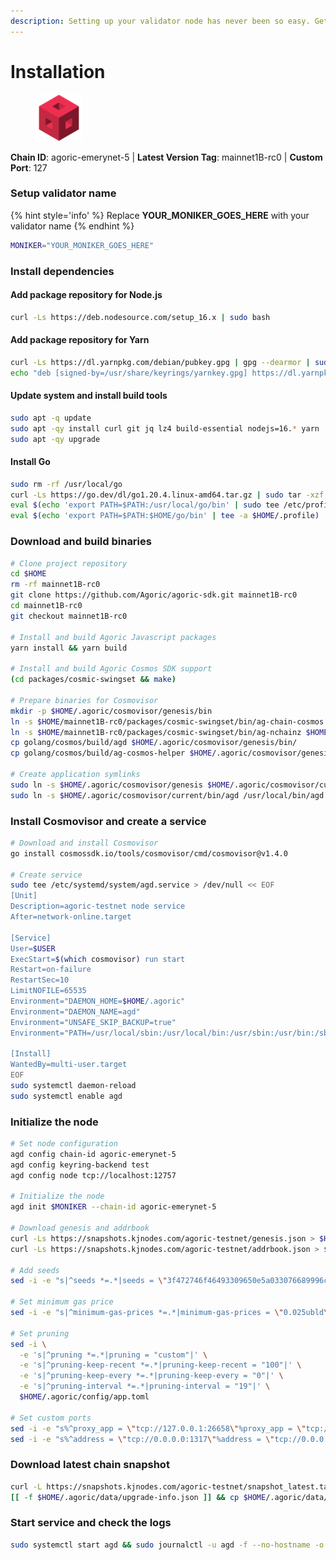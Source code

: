 ```yaml
---
description: Setting up your validator node has never been so easy. Get your validator running in minutes by following step by step instructions.
---
```


# Installation

<figure><img src="https://raw.githubusercontent.com/kj89/cosmos-images/main/logos/agoric.png" alt=""><figcaption></figcaption></figure>

**Chain ID**: agoric-emerynet-5 | **Latest Version Tag**: mainnet1B-rc0 | **Custom Port**: 127

### Setup validator name

{% hint style='info' %}
Replace **YOUR_MONIKER_GOES_HERE** with your validator name
{% endhint %}

```bash
MONIKER="YOUR_MONIKER_GOES_HERE"
```

### Install dependencies

#### Add package repository for Node.js

```bash
curl -Ls https://deb.nodesource.com/setup_16.x | sudo bash
```

#### Add package repository for Yarn

```bash
curl -Ls https://dl.yarnpkg.com/debian/pubkey.gpg | gpg --dearmor | sudo tee /usr/share/keyrings/yarnkey.gpg >/dev/null
echo "deb [signed-by=/usr/share/keyrings/yarnkey.gpg] https://dl.yarnpkg.com/debian stable main" | sudo tee /etc/apt/sources.list.d/yarn.list
```

#### Update system and install build tools

```bash
sudo apt -q update
sudo apt -qy install curl git jq lz4 build-essential nodejs=16.* yarn
sudo apt -qy upgrade
```

#### Install Go

```bash
sudo rm -rf /usr/local/go
curl -Ls https://go.dev/dl/go1.20.4.linux-amd64.tar.gz | sudo tar -xzf - -C /usr/local
eval $(echo 'export PATH=$PATH:/usr/local/go/bin' | sudo tee /etc/profile.d/golang.sh)
eval $(echo 'export PATH=$PATH:$HOME/go/bin' | tee -a $HOME/.profile)
```

### Download and build binaries

```bash
# Clone project repository
cd $HOME
rm -rf mainnet1B-rc0
git clone https://github.com/Agoric/agoric-sdk.git mainnet1B-rc0
cd mainnet1B-rc0
git checkout mainnet1B-rc0

# Install and build Agoric Javascript packages
yarn install && yarn build

# Install and build Agoric Cosmos SDK support
(cd packages/cosmic-swingset && make)

# Prepare binaries for Cosmovisor
mkdir -p $HOME/.agoric/cosmovisor/genesis/bin
ln -s $HOME/mainnet1B-rc0/packages/cosmic-swingset/bin/ag-chain-cosmos $HOME/.agoric/cosmovisor/genesis/bin/ag-chain-cosmos
ln -s $HOME/mainnet1B-rc0/packages/cosmic-swingset/bin/ag-nchainz $HOME/.agoric/cosmovisor/genesis/bin/ag-nchainz
cp golang/cosmos/build/agd $HOME/.agoric/cosmovisor/genesis/bin/
cp golang/cosmos/build/ag-cosmos-helper $HOME/.agoric/cosmovisor/genesis/bin/

# Create application symlinks
sudo ln -s $HOME/.agoric/cosmovisor/genesis $HOME/.agoric/cosmovisor/current -f
sudo ln -s $HOME/.agoric/cosmovisor/current/bin/agd /usr/local/bin/agd -f
```

### Install Cosmovisor and create a service

```bash
# Download and install Cosmovisor
go install cosmossdk.io/tools/cosmovisor/cmd/cosmovisor@v1.4.0

# Create service
sudo tee /etc/systemd/system/agd.service > /dev/null << EOF
[Unit]
Description=agoric-testnet node service
After=network-online.target

[Service]
User=$USER
ExecStart=$(which cosmovisor) run start
Restart=on-failure
RestartSec=10
LimitNOFILE=65535
Environment="DAEMON_HOME=$HOME/.agoric"
Environment="DAEMON_NAME=agd"
Environment="UNSAFE_SKIP_BACKUP=true"
Environment="PATH=/usr/local/sbin:/usr/local/bin:/usr/sbin:/usr/bin:/sbin:/bin:/usr/games:/usr/local/games:/snap/bin:$HOME/.agoric/cosmovisor/current/bin"

[Install]
WantedBy=multi-user.target
EOF
sudo systemctl daemon-reload
sudo systemctl enable agd
```

### Initialize the node

```bash
# Set node configuration
agd config chain-id agoric-emerynet-5
agd config keyring-backend test
agd config node tcp://localhost:12757

# Initialize the node
agd init $MONIKER --chain-id agoric-emerynet-5

# Download genesis and addrbook
curl -Ls https://snapshots.kjnodes.com/agoric-testnet/genesis.json > $HOME/.agoric/config/genesis.json
curl -Ls https://snapshots.kjnodes.com/agoric-testnet/addrbook.json > $HOME/.agoric/config/addrbook.json

# Add seeds
sed -i -e "s|^seeds *=.*|seeds = \"3f472746f46493309650e5a033076689996c8881@agoric-testnet.rpc.kjnodes.com:12759\"|" $HOME/.agoric/config/config.toml

# Set minimum gas price
sed -i -e "s|^minimum-gas-prices *=.*|minimum-gas-prices = \"0.025ubld\"|" $HOME/.agoric/config/app.toml

# Set pruning
sed -i \
  -e 's|^pruning *=.*|pruning = "custom"|' \
  -e 's|^pruning-keep-recent *=.*|pruning-keep-recent = "100"|' \
  -e 's|^pruning-keep-every *=.*|pruning-keep-every = "0"|' \
  -e 's|^pruning-interval *=.*|pruning-interval = "19"|' \
  $HOME/.agoric/config/app.toml

# Set custom ports
sed -i -e "s%^proxy_app = \"tcp://127.0.0.1:26658\"%proxy_app = \"tcp://127.0.0.1:12758\"%; s%^laddr = \"tcp://127.0.0.1:26657\"%laddr = \"tcp://127.0.0.1:12757\"%; s%^pprof_laddr = \"localhost:6060\"%pprof_laddr = \"localhost:12760\"%; s%^laddr = \"tcp://0.0.0.0:26656\"%laddr = \"tcp://0.0.0.0:12756\"%; s%^prometheus_listen_addr = \":26660\"%prometheus_listen_addr = \":12766\"%" $HOME/.agoric/config/config.toml
sed -i -e "s%^address = \"tcp://0.0.0.0:1317\"%address = \"tcp://0.0.0.0:12717\"%; s%^address = \":8080\"%address = \":12780\"%; s%^address = \"0.0.0.0:9090\"%address = \"0.0.0.0:12790\"%; s%^address = \"0.0.0.0:9091\"%address = \"0.0.0.0:12791\"%; s%:8545%:12745%; s%:8546%:12746%; s%:6065%:12765%" $HOME/.agoric/config/app.toml
```

### Download latest chain snapshot

```bash
curl -L https://snapshots.kjnodes.com/agoric-testnet/snapshot_latest.tar.lz4 | tar -Ilz4 -xf - -C $HOME/.agoric
[[ -f $HOME/.agoric/data/upgrade-info.json ]] && cp $HOME/.agoric/data/upgrade-info.json $HOME/.agoric/cosmovisor/genesis/upgrade-info.json
```

### Start service and check the logs

```bash
sudo systemctl start agd && sudo journalctl -u agd -f --no-hostname -o cat
```
